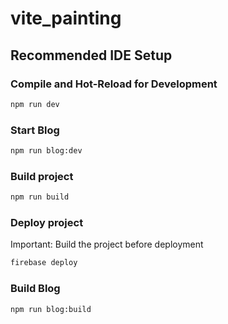 # vite_painting


## Recommended IDE Setup



### Compile and Hot-Reload for Development

```sh
npm run dev
```

### Start Blog

```sh
npm run blog:dev
```

### Build project

```sh
npm run build
```

### Deploy project
Important: Build the project before deployment
```sh
firebase deploy
```

### Build Blog

```sh
npm run blog:build
```
